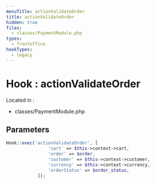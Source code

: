 ```yaml
---
menuTitle: actionValidateOrder
title: actionValidateOrder
hidden: true
files:
  - classes/PaymentModule.php
types:
  - frontoffice
hookTypes:
  - legacy
---
```


# Hook : actionValidateOrder

Located in :

  - classes/PaymentModule.php

## Parameters

```php
Hook::exec('actionValidateOrder', [
                'cart' => $this->context->cart,
                'order' => $order,
                'customer' => $this->context->customer,
                'currency' => $this->context->currency,
                'orderStatus' => $order_status,
            ]);
```